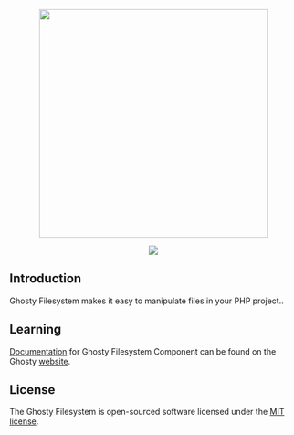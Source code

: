<p align="center"><a href="https://ghostyphp.github.io/docs/Components/Filesystem.html" target="_blank"><img src="https://ghostyphp.github.io/assets/icons/Logo_title.svg" width="400"></a></p>

<p align="center"><a href="https://ghostyphp.github.io/docs/Components/Filesystem.html"><img src="https://img.shields.io/badge/view-Documentation-blue?style=for-the-badge"/></a>

## Introduction
Ghosty Filesystem makes it easy to manipulate files in your PHP project..

## Learning
[Documentation](https://ghostyphp.github.io/docs/Components/Filesystem.html) for Ghosty Filesystem Component can be found on the Ghosty [website](https://ghostyphp.github.io/docs/Components/Filesystem.html).


## License
The Ghosty Filesystem is open-sourced software licensed under the [MIT license](https://opensource.org/license/mit).